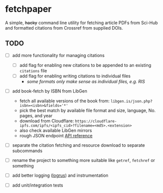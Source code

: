 # fetchpaper

A simple, ~~hacky~~ command line utility for fetching article PDFs from
Sci-Hub and formatted citations from Crossref from supplied DOIs.

## TODO

- [ ] add more functionality for managing citations
	- [ ] add flag for enabling new citations to be appended to an
		existing `citations` file
	- [ ] add flag for enabling writing citations to individual files
		- *some formats only make sense as individual files, e.g. RIS*
- [ ] add book-fetch by ISBN from LibGen
	- fetch all available versions of the book from:
	  `libgen.is/json.php?isbn=<isbn>&fields='*'`
	- pick the best match by available file format and size, language, No. pages,
		and year
	- download from Cloudflare:
		`https://cloudflare-ipfs.com/ipfs/<ipfs_cid>?filename=<md5>.<extension>`
	- also check available LibGen mirrors
	- rough JSON endpoint [API reference][libgen_api]
- [ ] separate the citation fetching and resource download to separate subcommands
- [ ] rename the project to something more suitable like `getref`, `fetchref` or
	something
- [ ] add better logging ([logrus][logrus]) and instrumentation
- [ ] add unit/integration tests


[logrus]: https://pkg.go.dev/github.com/sirupsen/logrus
[libgen_api]: http://faq.fyicenter.com/1231_What_Is_Library_Genesis_API.html

